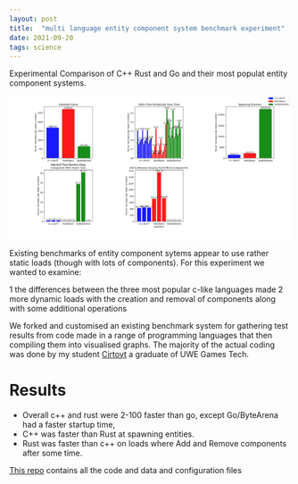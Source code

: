 ```yaml
---
layout: post
title:  "multi language entity component system benchmark experiment"
date: 2021-09-20
tags: science
---
```


Experimental Comparison of C++ Rust and Go and their most populat entity component systems.

![Histogram Results](/images/Final-Results-Avg.png)

Existing benchmarks of entity component sytems appear to use rather static loads (though with lots of components). For this experiment we wanted to examine:

 1 the differences between the three most popular c-like languages made 
 2 more dynamic loads with the creation and removal of components along with some additional operations


We forked and customised an existing benchmark system for gathering test results from code made in a range of programming languages that then compiling them into visualised graphs. The majority of the actual coding was done by my student [Cirtoyt](https://github.com/Cirtoyt) a graduate of UWE Games Tech. 

# Results

- Overall c++ and rust were 2-100 faster than go, except Go/ByteArena had a faster startup time, 
- C++ was faster than Rust at spawning entities.
- Rust was faster than c++ on loads where Add and Remove components after some time.


[This repo](https://github.com/UWE-ECS-2021/) contains all the code and data and configuration files 
